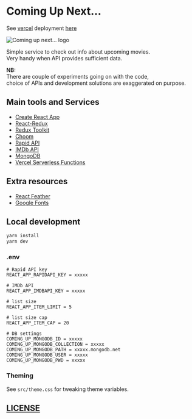 # Coming Up Next...

See [vercel](https://vercel.com/) deployment [here](https://coming-up-next.vercel.app/)

![Coming up next... logo](https://res.cloudinary.com/wdybih/image/upload/v1634935739/favicons/android-chrome-192x192_gcvmga.png)

Simple service to check out info about upcoming movies.  
Very handy when API provides sufficient data.

**NB:**  
There are couple of experiments going on with the code,  
choice of APIs and development solutions are exaggerated on purpose.  

## Main tools and Services

- [Create React App](https://create-react-app.dev/)
- [React-Redux](https://react-redux.js.org/)
- [Redux Toolkit](https://redux-toolkit.js.org/)
- [Choom](https://www.npmjs.com/package/choom)
- [Rapid API](https://rapidapi.com/) 
- [IMDb API](https://imdb-api.com/api)
- [MongoDB](https://www.mongodb.com/)
- [Vercel Serverless Functions](https://vercel.com/)

## Extra resources

- [React Feather](https://feathericons.com/)
- [Google Fonts](https://fonts.google.com/)

## Local development

```sh
yarn install
yarn dev
```

### .env

```
# Rapid API key
REACT_APP_RAPIDAPI_KEY = xxxxx

# IMDb API
REACT_APP_IMDBAPI_KEY = xxxxx

# list size
REACT_APP_ITEM_LIMIT = 5

# list size cap
REACT_APP_ITEM_CAP = 20

# DB settings
COMING_UP_MONGODB_ID = xxxxx
COMING_UP_MONGODB_COLLECTION = xxxxx
COMING_UP_MONGODB_PATH = xxxxx.mongodb.net
COMING_UP_MONGODB_USER = xxxxx
COMING_UP_MONGODB_PWD = xxxxx
```

### Theming

See `src/theme.css` for tweaking theme variables.

## [LICENSE](LICENSE)

